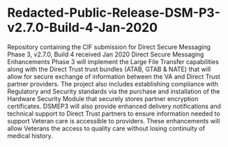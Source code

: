 # Redacted-Public-Release-DSM-P3-v2.7.0-Build-4-Jan-2020
Repository containing the CIF submission for Direct Secure Messaging Phase 3, v2.7.0, Build 4 received Jan 2020
Direct Secure Messaging Enhancements Phase 3 will implement the Large File Transfer capabilities along with the Direct Trust trust bundles (ATAB, GTAB & NATE) that will allow for secure exchange of information between the VA and Direct Trust partner providers. The project also includes establishing compliance with Regulatory and Security standards via the purchase and installation of the Hardware Security Module that securely stores partner encryption certificates. DSMEP3 will also provide enhanced delivery notifications and technical support to Direct Trust partners to ensure information needed to support Veteran care is accessible to providers. These enhancements will allow Veterans the access to quality care without losing continuity of medical history.

